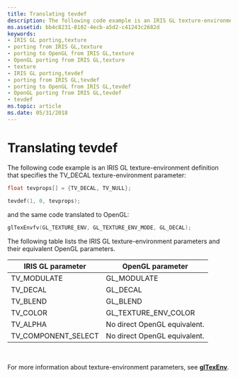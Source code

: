 ```yaml
---
title: Translating tevdef
description: The following code example is an IRIS GL texture-environment definition that specifies the TV\_DECAL texture-environment parameter
ms.assetid: bb4c8231-8102-4ecb-a5d2-c41243c2682d
keywords:
- IRIS GL porting,texture
- porting from IRIS GL,texture
- porting to OpenGL from IRIS GL,texture
- OpenGL porting from IRIS GL,texture
- texture
- IRIS GL porting,tevdef
- porting from IRIS GL,tevdef
- porting to OpenGL from IRIS GL,tevdef
- OpenGL porting from IRIS GL,tevdef
- tevdef
ms.topic: article
ms.date: 05/31/2018
---
```


# Translating tevdef

The following code example is an IRIS GL texture-environment definition that specifies the TV\_DECAL texture-environment parameter:


```C++
float tevprops[] = {TV_DECAL, TV_NULL}; 
 
tevdef(1, 0, tevprops);
```



and the same code translated to OpenGL:


```C++
glTexEnvfv(GL_TEXTURE_ENV, GL_TEXTURE_ENV_MODE, GL_DECAL);
```



The following table lists the IRIS GL texture-environment parameters and their equivalent OpenGL parameters.



| IRIS GL parameter     | OpenGL parameter             |
|-----------------------|------------------------------|
| TV\_MODULATE          | GL\_MODULATE                 |
| TV\_DECAL             | GL\_DECAL                    |
| TV\_BLEND             | GL\_BLEND                    |
| TV\_COLOR             | GL\_TEXTURE\_ENV\_COLOR      |
| TV\_ALPHA             | No direct OpenGL equivalent. |
| TV\_COMPONENT\_SELECT | No direct OpenGL equivalent. |



 

For more information about texture-environment parameters, see [**glTexEnv**](gltexenv-functions.md).

 

 




